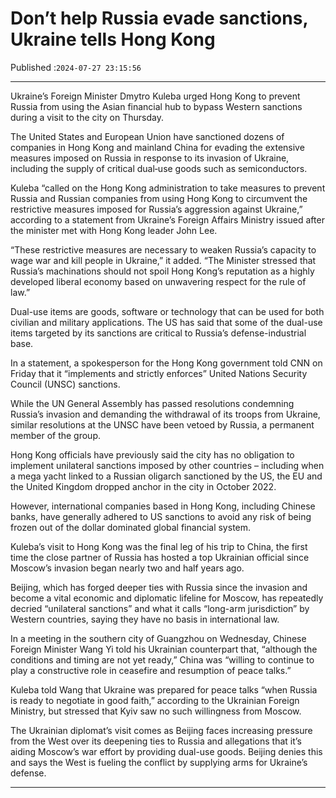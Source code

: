 # Don’t help Russia evade sanctions, Ukraine tells Hong Kong

Published :`2024-07-27 23:15:56`

---

Ukraine’s Foreign Minister Dmytro Kuleba urged Hong Kong to prevent Russia from using the Asian financial hub to bypass Western sanctions during a visit to the city on Thursday.

The United States and European Union have sanctioned dozens of companies in Hong Kong and mainland China for evading the extensive measures imposed on Russia in response to its invasion of Ukraine, including the supply of critical dual‑use goods such as semiconductors.

Kuleba “called on the Hong Kong administration to take measures to prevent Russia and Russian companies from using Hong Kong to circumvent the restrictive measures imposed for Russia’s aggression against Ukraine,” according to a statement from Ukraine’s Foreign Affairs Ministry issued after the minister met with Hong Kong leader John Lee.

“These restrictive measures are necessary to weaken Russia’s capacity to wage war and kill people in Ukraine,” it added. “The Minister stressed that Russia’s machinations should not spoil Hong Kong’s reputation as a highly developed liberal economy based on unwavering respect for the rule of law.”

Dual-use items are goods, software or technology that can be used for both civilian and military applications. The US has said that some of the dual-use items targeted by its sanctions are critical to Russia’s defense-industrial base.

In a statement, a spokesperson for the Hong Kong government told CNN on Friday that it “implements and strictly enforces” United Nations Security Council (UNSC) sanctions.

While the UN General Assembly has passed resolutions condemning Russia’s invasion and demanding the withdrawal of its troops from Ukraine, similar resolutions at the UNSC have been vetoed by Russia, a permanent member of the group.

Hong Kong officials have previously said the city has no obligation to implement unilateral sanctions imposed by other countries – including when a mega yacht linked to a Russian oligarch sanctioned by the US, the EU and the United Kingdom dropped anchor in the city in October 2022.

However, international companies based in Hong Kong, including Chinese banks, have generally adhered to US sanctions to avoid any risk of being frozen out of the dollar dominated global financial system.

Kuleba’s visit to Hong Kong was the final leg of his trip to China, the first time the close partner of Russia has hosted a top Ukrainian official since Moscow’s invasion began nearly two and half years ago.

Beijing, which has forged deeper ties with Russia since the invasion and become a vital economic and diplomatic lifeline for Moscow, has repeatedly decried “unilateral sanctions” and what it calls “long-arm jurisdiction” by Western countries, saying they have no basis in international law.

In a meeting in the southern city of Guangzhou on Wednesday, Chinese Foreign Minister Wang Yi told his Ukrainian counterpart that, “although the conditions and timing are not yet ready,” China was “willing to continue to play a constructive role in ceasefire and resumption of peace talks.”

Kuleba told Wang that Ukraine was prepared for peace talks “when Russia is ready to negotiate in good faith,” according to the Ukrainian Foreign Ministry, but stressed that Kyiv saw no such willingness from Moscow.

The Ukrainian diplomat’s visit comes as Beijing faces increasing pressure from the West over its deepening ties to Russia and allegations that it’s aiding Moscow’s war effort by providing dual-use goods. Beijing denies this and says the West is fueling the conflict by supplying arms for Ukraine’s defense.

---

